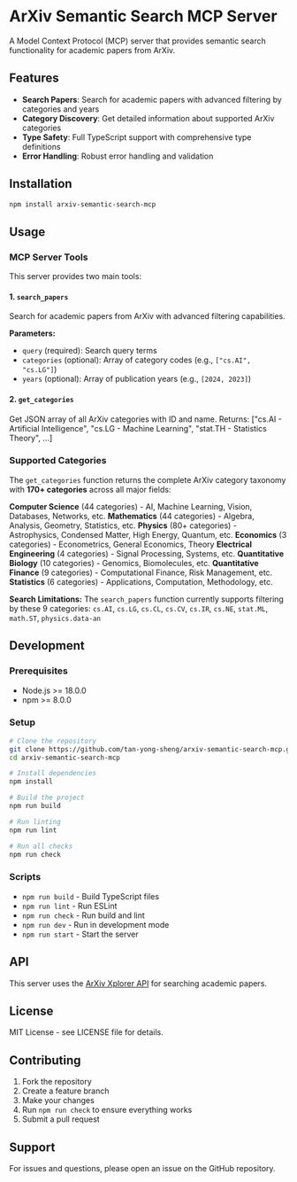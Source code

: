 # ArXiv Semantic Search MCP Server

A Model Context Protocol (MCP) server that provides semantic search functionality for academic papers from ArXiv.

## Features

- **Search Papers**: Search for academic papers with advanced filtering by categories and years
- **Category Discovery**: Get detailed information about supported ArXiv categories
- **Type Safety**: Full TypeScript support with comprehensive type definitions
- **Error Handling**: Robust error handling and validation

## Installation

```bash
npm install arxiv-semantic-search-mcp
```

## Usage

### MCP Server Tools

This server provides two main tools:

#### 1. `search_papers`

Search for academic papers from ArXiv with advanced filtering capabilities.

**Parameters:**
- `query` (required): Search query terms
- `categories` (optional): Array of category codes (e.g., `["cs.AI", "cs.LG"]`)
- `years` (optional): Array of publication years (e.g., `[2024, 2023]`)

#### 2. `get_categories`

Get JSON array of all ArXiv categories with ID and name. Returns: ["cs.AI - Artificial Intelligence", "cs.LG - Machine Learning", "stat.TH - Statistics Theory", ...]


### Supported Categories

The `get_categories` function returns the complete ArXiv category taxonomy with **170+ categories** across all major fields:

**Computer Science** (44 categories) - AI, Machine Learning, Vision, Databases, Networks, etc.
**Mathematics** (44 categories) - Algebra, Analysis, Geometry, Statistics, etc.
**Physics** (80+ categories) - Astrophysics, Condensed Matter, High Energy, Quantum, etc.
**Economics** (3 categories) - Econometrics, General Economics, Theory
**Electrical Engineering** (4 categories) - Signal Processing, Systems, etc.
**Quantitative Biology** (10 categories) - Genomics, Biomolecules, etc.
**Quantitative Finance** (9 categories) - Computational Finance, Risk Management, etc.
**Statistics** (6 categories) - Applications, Computation, Methodology, etc.

**Search Limitations:** The `search_papers` function currently supports filtering by these 9 categories:
`cs.AI`, `cs.LG`, `cs.CL`, `cs.CV`, `cs.IR`, `cs.NE`, `stat.ML`, `math.ST`, `physics.data-an`

## Development

### Prerequisites

- Node.js >= 18.0.0
- npm >= 8.0.0

### Setup

```bash
# Clone the repository
git clone https://github.com/tan-yong-sheng/arxiv-semantic-search-mcp.git
cd arxiv-semantic-search-mcp

# Install dependencies
npm install

# Build the project
npm run build

# Run linting
npm run lint

# Run all checks
npm run check
```

### Scripts

- `npm run build` - Build TypeScript files
- `npm run lint` - Run ESLint
- `npm run check` - Run build and lint
- `npm run dev` - Run in development mode
- `npm run start` - Start the server

## API

This server uses the [ArXiv Xplorer API](https://search.arxivxplorer.com) for searching academic papers.

## License

MIT License - see LICENSE file for details.

## Contributing

1. Fork the repository
2. Create a feature branch
3. Make your changes
4. Run `npm run check` to ensure everything works
5. Submit a pull request

## Support

For issues and questions, please open an issue on the GitHub repository.